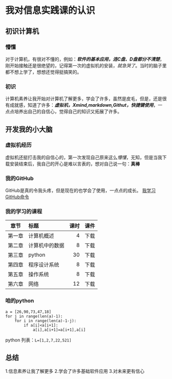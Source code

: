 # 我对信息实践课的认识  

## 初识计算机
### 懵懂
  对于计算机，有很对不懂的，例如：***软件的基本应用，连C盘、D盘都分不清楚***，刚开始接触还是很绝望的，记得第一次的虚拟机的安装，*就急哭了*。当时的脑子里都不想上学了，想想还觉得挺搞笑的。  
### 初识
  计算机素养让我开始对计算机了解更多，学会了许多，虽然是皮毛，但是，还是很有成就感，知道了许多：***虚拟机，Xmind,markdown,Githut，快捷键使用***，一点点培养出自己的自信心，觉得自己的知识又拓展了许多。  
## 开发我的小大脑
### 虚拟机经历
  虚拟机还挺打击我的自信心的，第一次发现自己原来这么*懵懂*，无知，但是当我下载安装结束后，我自己的开心是难以言表的，想对自己说一句：**真棒**  
### 我的GitHub
  GitHub是真的令我头疼，但是现在的也学会了使用，一点点的成长。
  [我学习GitHub命令](https://www.cnblogs.com/TaylorApril/p/6815142.html)  
### 我的学习的课程
|章节|标题|课时|课件|
|:-:|:-|-:|:-:|
|第一章|计算机概述|4|下载|
|第二章|计算机中的数据|8|下载|
|第三章|python|30|下载|
|第四章|程序设计系统|8|下载|
|第五章|操作系统|8|下载|
|第六章|网络|12|下载|
### 咱的python
```
a = [26,90,73,47,18]
for j in range(len(a)-1):
    for i in range(len(a)-1-j):
        if a[i]<a[i+1]:
            a[i],a[i+1]=a[i+1],a[i]
```
python 列表：`L=[1,2,7,22,521]`  
## 总结
1.信息素养让我了解更多
2.学会了许多基础软件应用
3.对未来更有信心
